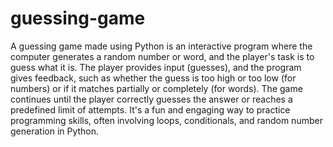 # guessing-game

A guessing game made using Python is an interactive program where the computer generates a random number or word, and the player's task is to guess what it is. The player provides input (guesses), and the program gives feedback, such as whether the guess is too high or too low (for numbers) or if it matches partially or completely (for words). The game continues until the player correctly guesses the answer or reaches a predefined limit of attempts. It's a fun and engaging way to practice programming skills, often involving loops, conditionals, and random number generation in Python.
